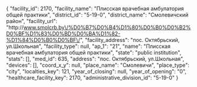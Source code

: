 {
    "facility_id": 2170,
    "facility_name": "Плисская врачебная амбулатория общей практики",
    "district_id": "5-19-0",
    "district_name": "Смолевичский район",
    "facility_url": "http:\/\/www.smolcrb.by\/%D0%B7%D0%B4%D1%80%D0%B0%D0%B2%D0%BF%D1%83%D0%BD%D0%BA%D1%82-%D1%84%D0%B0%D0%BF\/",
    "facility_address": "пос. Октябрьский, ул.Школьная",
    "facility_type": null,
    "ap_1": "21",
    "name": "Плисская врачебная амбулатория общей практики",
    "state": "public institution",
    "stats": [],
    "med_id": 635,
    "address": "пос. Октябрьский, ул.Школьная",
    "devices": [],
    "coord_x_y": null,
    "place_name": "Смолевичи",
    "place_type": "city",
    "localties_key": 121,
    "year_of_closing": null,
    "year_of_opening": "0",
    "healthcare_facility_key": 2170,
    "administrative_division_id": "5-19-0"
}